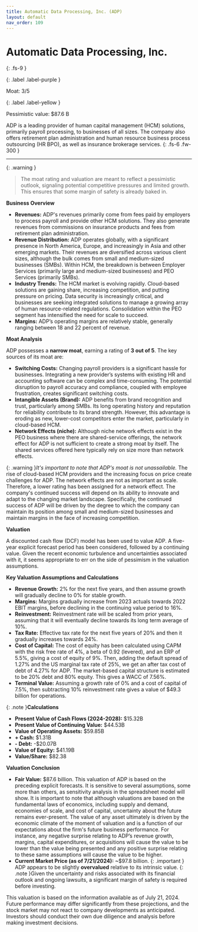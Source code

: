 ```yaml
---
title: Automatic Data Processing, Inc. (ADP)
layout: default
nav_order: 109
---
```


# Automatic Data Processing, Inc.
{: .fs-9 }

{: .label .label-purple }

Moat: 3/5

{: .label .label-yellow }

Pessimistic value: $87.6 B

ADP is a leading provider of human capital management (HCM) solutions, primarily payroll processing, to businesses of all sizes.  The company also offers retirement plan administration and human resource business process outsourcing (HR BPO), as well as insurance brokerage services.
{: .fs-6 .fw-300 }

---

{: .warning } 
>The moat rating and valuation are meant to reflect a pessimistic outlook, signaling potential competitive pressures and limited growth. This ensures that some margin of safety is already baked in.


**Business Overview**

* **Revenues:** ADP's revenues primarily come from fees paid by employers to process payroll and provide other HCM solutions.  They also generate revenues from commissions on insurance products and fees from retirement plan administration.
* **Revenue Distribution:** ADP operates globally, with a significant presence in North America, Europe, and increasingly in Asia and other emerging markets.  Their revenues are diversified across various client sizes, although the bulk comes from small and medium-sized businesses (SMBs).  Within HCM, the breakdown is between Employer Services (primarily large and medium-sized businesses) and PEO Services (primarily SMBs).  
* **Industry Trends:** The HCM market is evolving rapidly.  Cloud-based solutions are gaining share, increasing competition, and putting pressure on pricing.  Data security is increasingly critical, and businesses are seeking integrated solutions to manage a growing array of human resource-related regulations. Consolidation within the PEO segment has intensified the need for scale to succeed.
* **Margins:** ADP’s operating margins are relatively stable, generally ranging between 18 and 22 percent of revenue.


**Moat Analysis**

ADP possesses a **narrow moat**, earning a rating of **3 out of 5**. The key sources of its moat are:

* **Switching Costs:** Changing payroll providers is a significant hassle for businesses.  Integrating a new provider’s systems with existing HR and accounting software can be complex and time-consuming.  The potential disruption to payroll accuracy and compliance, coupled with employee frustration, creates significant switching costs.
* **Intangible Assets (Brand):** ADP benefits from brand recognition and trust, particularly among SMBs.  Its long operating history and reputation for reliability contribute to its brand strength.  However, this advantage is eroding as new, lower-cost competitors enter the market, particularly in cloud-based HCM.
* **Network Effects (niche):**  Although niche network effects exist in the PEO business where there are shared-service offerings, the network effect for ADP is not sufficient to create a strong moat by itself. The shared services offered here typically rely on size more than network effects.

{: .warning }*It's important to note that ADP's moat is not unassailable.* The rise of cloud-based HCM providers and the increasing focus on price create challenges for ADP. The network effects are not as important as scale. Therefore, a lower rating has been assigned for a network effect. The company's continued success will depend on its ability to innovate and adapt to the changing market landscape.  Specifically, the continued success of ADP will be driven by the degree to which the company can maintain its position among small and medium-sized businesses and maintain margins in the face of increasing competition.


**Valuation**

A discounted cash flow (DCF) model has been used to value ADP.  A five-year explicit forecast period has been considered, followed by a continuing value.  Given the recent economic turbulence and uncertainties associated with it, it seems appropriate to err on the side of pessimism in the valuation assumptions.

**Key Valuation Assumptions and Calculations**

* **Revenue Growth:**  2% for the next five years, and then assume growth will gradually decline to 0% for stable growth.
* **Margins:**  Margins gradually increase from 2023 actuals towards 2022 EBIT margins, before declining in the continuing value period to 16%.
* **Reinvestment:**  Reinvestment rate will be scaled from prior years, assuming that it will eventually decline towards its long term average of 10%.
* **Tax Rate:** Effective tax rate for the next five years of 20% and then it gradually increases towards 24%.
* **Cost of Capital:**  The cost of equity has been calculated using CAPM with the risk free rate of 4%, a beta of 0.92 (levered), and an ERP of 5.5%, giving a cost of equity of 9%. Then, adding the default spread of 1.27% and the US marginal tax rate of 25%, we get an after tax cost of debt of 4.27% for ADP. The market-based capital structure is estimated to be 20% debt and 80% equity. This gives a WACC of 7.56%.
* **Terminal Value:** Assuming a growth rate of 0% and a cost of capital of 7.5%, then subtracting 10% reinvestment rate gives a value of $49.3 billion for operations.

{: .note }**Calculations**

* **Present Value of Cash Flows (2024-2028):** $15.32B
* **Present Value of Continuing Value:** $44.53B
* **Value of Operating Assets:** $59.85B
* **+ Cash:** $1.31B
* **- Debt:** -$20.07B
* **Value of Equity:** $41.19B
* **Value/Share:** $82.38


**Valuation Conclusion**

* **Fair Value:** $87.6 billion. This valuation of ADP is based on the preceding explicit forecasts. It is sensitive to several assumptions, some more than others, as sensitivity analysis in the spreadsheet model will show. It is important to note that although valuations are based on the fundamental laws of economics, including supply and demand, economies of scale, and cost of capital, uncertainty about the future remains ever-present. The value of any asset ultimately is driven by the economic climate of the moment of valuation and is a function of our expectations about the firm's future business performance. For instance, any negative surprise relating to ADP’s revenue growth, margins, capital expenditures, or acquisitions will cause the value to be lower than the value being presented and any positive surprise relating to these same assumptions will cause the value to be higher.
* **Current Market Price (as of 7/21/2024):** ~$97.8 billion. {: .important } ADP appears to be slightly **overvalued** relative to its intrinsic value. {: .note }Given the uncertainty and risks associated with its financial outlook and ongoing lawsuits, a significant margin of safety is required before investing.


This valuation is based on the information available as of July 21, 2024.  Future performance may differ significantly from these projections, and the stock market may not react to company developments as anticipated.  Investors should conduct their own due diligence and analysis before making investment decisions.